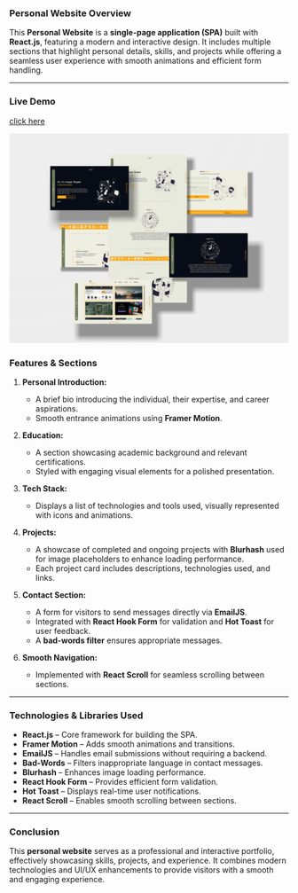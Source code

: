 ### **Personal Website Overview**

This **Personal Website** is a **single-page application (SPA)** built with **React.js**, featuring a modern and interactive design. It includes multiple sections that highlight personal details, skills, and projects while offering a seamless user experience with smooth animations and efficient form handling.

---

### **Live Demo**

[click here](https://hagar-ragab.netlify.app/)

![preview image](public/preview.jpg)

### **Features & Sections**

1. **Personal Introduction:**

    - A brief bio introducing the individual, their expertise, and career aspirations.
    - Smooth entrance animations using **Framer Motion**.

2. **Education:**

    - A section showcasing academic background and relevant certifications.
    - Styled with engaging visual elements for a polished presentation.

3. **Tech Stack:**

    - Displays a list of technologies and tools used, visually represented with icons and animations.

4. **Projects:**

    - A showcase of completed and ongoing projects with **Blurhash** used for image placeholders to enhance loading performance.
    - Each project card includes descriptions, technologies used, and links.

5. **Contact Section:**

    - A form for visitors to send messages directly via **EmailJS**.
    - Integrated with **React Hook Form** for validation and **Hot Toast** for user feedback.
    - A **bad-words filter** ensures appropriate messages.

6. **Smooth Navigation:**
    - Implemented with **React Scroll** for seamless scrolling between sections.

---

### **Technologies & Libraries Used**

-   **React.js** – Core framework for building the SPA.
-   **Framer Motion** – Adds smooth animations and transitions.
-   **EmailJS** – Handles email submissions without requiring a backend.
-   **Bad-Words** – Filters inappropriate language in contact messages.
-   **Blurhash** – Enhances image loading performance.
-   **React Hook Form** – Provides efficient form validation.
-   **Hot Toast** – Displays real-time user notifications.
-   **React Scroll** – Enables smooth scrolling between sections.

---

### **Conclusion**

This **personal website** serves as a professional and interactive portfolio, effectively showcasing skills, projects, and experience. It combines modern technologies and UI/UX enhancements to provide visitors with a smooth and engaging experience.
